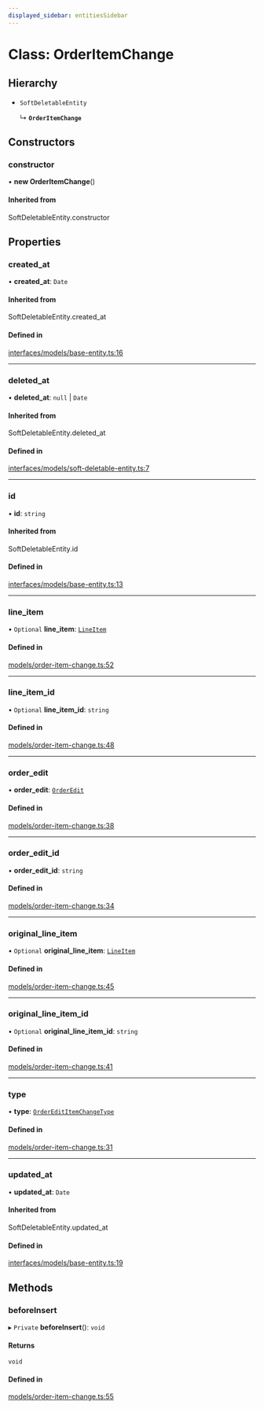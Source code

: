 ```yaml
---
displayed_sidebar: entitiesSidebar
---
```


# Class: OrderItemChange

## Hierarchy

- `SoftDeletableEntity`

  ↳ **`OrderItemChange`**

## Constructors

### constructor

• **new OrderItemChange**()

#### Inherited from

SoftDeletableEntity.constructor

## Properties

### created\_at

• **created\_at**: `Date`

#### Inherited from

SoftDeletableEntity.created\_at

#### Defined in

[interfaces/models/base-entity.ts:16](https://github.com/medusajs/medusa/blob/33df8122b/packages/medusa/src/interfaces/models/base-entity.ts#L16)

___

### deleted\_at

• **deleted\_at**: ``null`` \| `Date`

#### Inherited from

SoftDeletableEntity.deleted\_at

#### Defined in

[interfaces/models/soft-deletable-entity.ts:7](https://github.com/medusajs/medusa/blob/33df8122b/packages/medusa/src/interfaces/models/soft-deletable-entity.ts#L7)

___

### id

• **id**: `string`

#### Inherited from

SoftDeletableEntity.id

#### Defined in

[interfaces/models/base-entity.ts:13](https://github.com/medusajs/medusa/blob/33df8122b/packages/medusa/src/interfaces/models/base-entity.ts#L13)

___

### line\_item

• `Optional` **line\_item**: [`LineItem`](LineItem.md)

#### Defined in

[models/order-item-change.ts:52](https://github.com/medusajs/medusa/blob/33df8122b/packages/medusa/src/models/order-item-change.ts#L52)

___

### line\_item\_id

• `Optional` **line\_item\_id**: `string`

#### Defined in

[models/order-item-change.ts:48](https://github.com/medusajs/medusa/blob/33df8122b/packages/medusa/src/models/order-item-change.ts#L48)

___

### order\_edit

• **order\_edit**: [`OrderEdit`](OrderEdit.md)

#### Defined in

[models/order-item-change.ts:38](https://github.com/medusajs/medusa/blob/33df8122b/packages/medusa/src/models/order-item-change.ts#L38)

___

### order\_edit\_id

• **order\_edit\_id**: `string`

#### Defined in

[models/order-item-change.ts:34](https://github.com/medusajs/medusa/blob/33df8122b/packages/medusa/src/models/order-item-change.ts#L34)

___

### original\_line\_item

• `Optional` **original\_line\_item**: [`LineItem`](LineItem.md)

#### Defined in

[models/order-item-change.ts:45](https://github.com/medusajs/medusa/blob/33df8122b/packages/medusa/src/models/order-item-change.ts#L45)

___

### original\_line\_item\_id

• `Optional` **original\_line\_item\_id**: `string`

#### Defined in

[models/order-item-change.ts:41](https://github.com/medusajs/medusa/blob/33df8122b/packages/medusa/src/models/order-item-change.ts#L41)

___

### type

• **type**: [`OrderEditItemChangeType`](../enums/OrderEditItemChangeType.md)

#### Defined in

[models/order-item-change.ts:31](https://github.com/medusajs/medusa/blob/33df8122b/packages/medusa/src/models/order-item-change.ts#L31)

___

### updated\_at

• **updated\_at**: `Date`

#### Inherited from

SoftDeletableEntity.updated\_at

#### Defined in

[interfaces/models/base-entity.ts:19](https://github.com/medusajs/medusa/blob/33df8122b/packages/medusa/src/interfaces/models/base-entity.ts#L19)

## Methods

### beforeInsert

▸ `Private` **beforeInsert**(): `void`

#### Returns

`void`

#### Defined in

[models/order-item-change.ts:55](https://github.com/medusajs/medusa/blob/33df8122b/packages/medusa/src/models/order-item-change.ts#L55)
